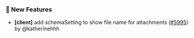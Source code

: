 ### 🎉 New Features

- **[client]** add schemaSetting to show file name for attachments ([#5995](https://github.com/nocobase/nocobase/pull/5995)) by @katherinehhh

